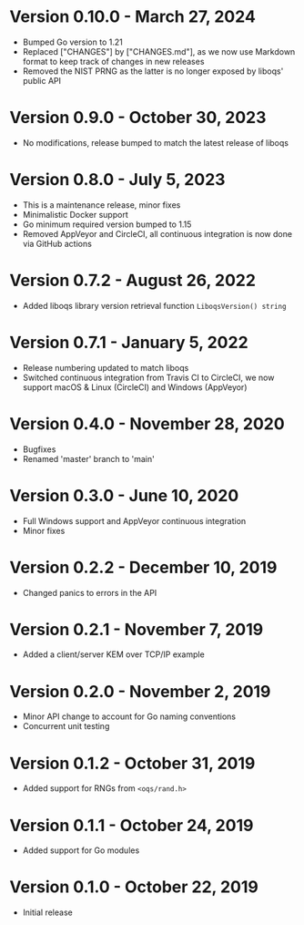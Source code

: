 # Version 0.10.0 - March 27, 2024

- Bumped Go version to 1.21
- Replaced ["CHANGES"] by ["CHANGES.md"], as we now use Markdown format to
  keep track of changes in new releases
- Removed the NIST PRNG as the latter is no longer exposed by liboqs' public
  API

# Version 0.9.0 - October 30, 2023

- No modifications, release bumped to match the latest release of liboqs

# Version 0.8.0 - July 5, 2023

- This is a maintenance release, minor fixes
- Minimalistic Docker support
- Go minimum required version bumped to 1.15
- Removed AppVeyor and CircleCI, all continuous integration is now done via
  GitHub actions

# Version 0.7.2 - August 26, 2022

- Added liboqs library version retrieval function `LiboqsVersion() string`

# Version 0.7.1 - January 5, 2022

- Release numbering updated to match liboqs
- Switched continuous integration from Travis CI to CircleCI, we now support
  macOS & Linux (CircleCI) and Windows (AppVeyor)

# Version 0.4.0 - November 28, 2020

- Bugfixes
- Renamed 'master' branch to 'main'

# Version 0.3.0 - June 10, 2020

- Full Windows support and AppVeyor continuous integration
- Minor fixes

# Version 0.2.2 - December 10, 2019

- Changed panics to errors in the API

# Version 0.2.1 - November 7, 2019

- Added a client/server KEM over TCP/IP example

# Version 0.2.0 - November 2, 2019

- Minor API change to account for Go naming conventions
- Concurrent unit testing

# Version 0.1.2 - October 31, 2019

- Added support for RNGs from `<oqs/rand.h>`

# Version 0.1.1 - October 24, 2019

- Added support for Go modules

# Version 0.1.0 - October 22, 2019

- Initial release
